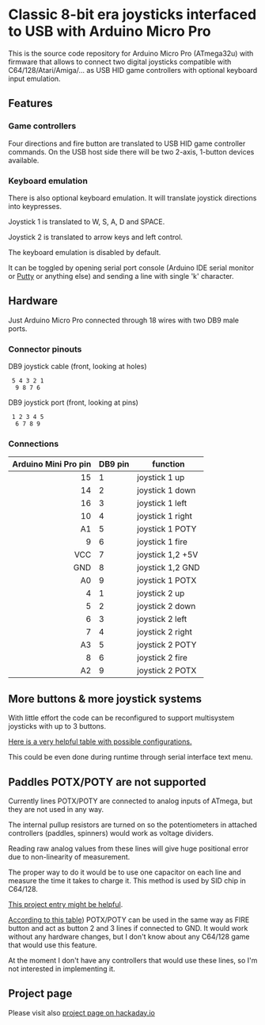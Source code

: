 Classic 8-bit era joysticks interfaced to USB with Arduino Micro Pro
====================================================================

This is the source code repository for Arduino Micro Pro (ATmega32u)
with firmware that allows to connect two digital joysticks compatible with C64/128/Atari/Amiga/...
as USB HID game controllers with optional keyboard input emulation.

Features
--------

### Game controllers

Four directions and fire button are translated to USB HID game controller commands.
On the USB host side there will be two 2-axis, 1-button devices available.

### Keyboard emulation

There is also optional keyboard emulation. It will translate joystick directions into keypresses.

Joystick 1 is translated to W, S, A, D and SPACE.

Joystick 2 is translated to arrow keys and left control.

The keyboard emulation is disabled by default.

It can be toggled by opening serial port console (Arduino IDE serial monitor or [Putty](http://www.chiark.greenend.org.uk/~sgtatham/putty/download.html) or anything else)
and sending a line with single 'k' character.

Hardware
--------

Just Arduino Micro Pro connected through 18 wires with two DB9 male ports.

### Connector pinouts

DB9 joystick cable (front, looking at holes)
````
 5 4 3 2 1
  9 8 7 6
````

DB9 joystick port (front, looking at pins)
````
 1 2 3 4 5
  6 7 8 9
````

### Connections

| Arduino Mini Pro pin | DB9 pin | function |
|---------------------:|---------|----------|
| 15 | 1 | joystick 1 up |
| 14 | 2 | joystick 1 down |
| 16 | 3 | joystick 1 left |
| 10 | 4 | joystick 1 right |
| A1 | 5 | joystick 1 POTY |
| 9  | 6 | joystick 1 fire |
| VCC | 7 | joystick 1,2 +5V |
| GND | 8 | joystick 1,2 GND |
| A0 | 9 | joystick 1 POTX |
| 4 | 1 | joystick 2 up |
| 5 | 2 | joystick 2 down |
| 6 | 3 | joystick 2 left |
| 7 | 4 | joystick 2 right |
| A3 | 5 | joystick 2 POTY |
| 8 | 6 | joystick 2 fire |
| A2 | 9 | joystick 2 POTX |


More buttons & more joystick systems
------------------------------------

With little effort the code can be reconfigured to support multisystem joysticks with up to 3 buttons.

[Here is a very helpful table with possible configurations.](http://wiki.icomp.de/wiki/DB9-Joystick)

This could be even done during runtime through serial interface text menu.

Paddles POTX/POTY are not supported
------------------------------------

Currently lines POTX/POTY are connected to analog inputs of ATmega, but they are not used in any way.

The internal pullup resistors are turned on so the potentiometers in attached controllers (paddles, spinners) would work as voltage dividers.

Reading raw analog values from these lines will give huge positional error due to non-linearity of measurement.

The proper way to do it would be to use one capacitor on each line and measure the time it takes to charge it. This method is used by SID chip in C64/128.

[This project entry might be helpful](https://hackaday.io/project/7941-avercade/log/26877-rewiring-for-dual-atari-controller).

[According to this table](http://wiki.icomp.de/wikti/DB9-Joystick)) POTX/POTY can be used in the same way as FIRE button and act as button 2 and 3 lines if connected to GND.
It would work without any hardware changes, but I don't know about any C64/128 game that would use this feature.

At the moment I don't have any controllers that would use these lines, so I'm not interested in implementing it.

Project page
------------

Please visit also [project page on hackaday.io](https://hackaday.io/project/9552-digital-joystick-8-bit-to-usb-adapter)


